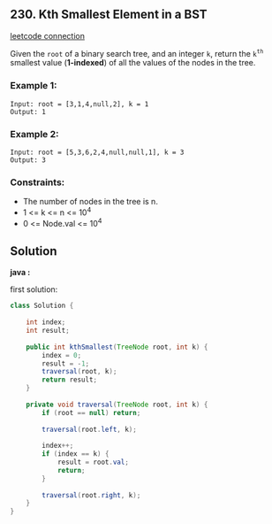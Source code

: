## 230. Kth Smallest Element in a BST

[leetcode connection](https://leetcode.com/problems/kth-smallest-element-in-a-bst/)

Given the `root` of a binary search tree, and an integer `k`, return the `k`<sup>`th`</sup> smallest value (**1-indexed**) of all the values of the nodes in the tree.

### Example 1:
```
Input: root = [3,1,4,null,2], k = 1
Output: 1
```

### Example 2:
```
Input: root = [5,3,6,2,4,null,null,1], k = 3
Output: 3
```

### Constraints:

* The number of nodes in the tree is n.
* 1 <= k <= n <= 10<sup>4</sup>
* 0 <= Node.val <= 10<sup>4</sup>

## Solution

**java :**

first solution:
```java
class Solution {
    
    int index;
    int result;
    
    public int kthSmallest(TreeNode root, int k) {
        index = 0;
        result = -1;
        traversal(root, k);
        return result;
    }
    
    private void traversal(TreeNode root, int k) {
        if (root == null) return;
        
        traversal(root.left, k);
        
        index++;
        if (index == k) {
            result = root.val;
            return;
        }
        
        traversal(root.right, k);
    }
}
```